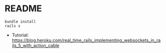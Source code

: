 # README

```
bundle install
rails s
```

* Tutorial: https://blog.heroku.com/real_time_rails_implementing_websockets_in_rails_5_with_action_cable

